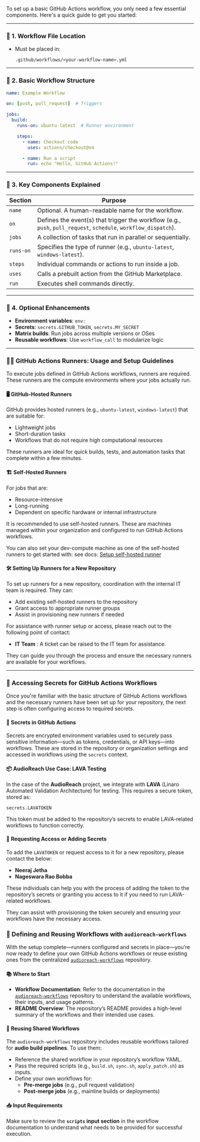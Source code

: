 To set up a basic GitHub Actions workflow, you only need a few essential components. Here's a quick guide to get you started:

---

### 🧱 1. **Workflow File Location**
- Must be placed in:  
  ```
  .github/workflows/<your-workflow-name>.yml
  ```

---

### 📝 2. **Basic Workflow Structure**

```yaml
name: Example Workflow

on: [push, pull_request]  # Triggers

jobs:
  build:
    runs-on: ubuntu-latest  # Runner environment

    steps:
      - name: Checkout code
        uses: actions/checkout@v4

      - name: Run a script
        run: echo "Hello, GitHub Actions!"
```

---

### 🔑 3. **Key Components Explained**

| Section       | Purpose                                                                 |
|---------------|-------------------------------------------------------------------------|
| `name`        | Optional. A human-readable name for the workflow.                      |
| `on`          | Defines the event(s) that trigger the workflow (e.g., `push`, `pull_request`, `schedule`, `workflow_dispatch`). |
| `jobs`        | A collection of tasks that run in parallel or sequentially.            |
| `runs-on`     | Specifies the type of runner (e.g., `ubuntu-latest`, `windows-latest`). |
| `steps`       | Individual commands or actions to run inside a job.                    |
| `uses`        | Calls a prebuilt action from the GitHub Marketplace.                   |
| `run`         | Executes shell commands directly.                                      |

---

### 🧪 4. **Optional Enhancements**
- **Environment variables**: `env:`
- **Secrets**: `secrets.GITHUB_TOKEN`, `secrets.MY_SECRET`
- **Matrix builds**: Run jobs across multiple versions or OSes
- **Reusable workflows**: Use `workflow_call` to modularize logic

---

### 🏃‍♂️ GitHub Actions Runners: Usage and Setup Guidelines

To execute jobs defined in GitHub Actions workflows, runners are required. These runners are the compute environments where your jobs actually run.

#### 🖥️ GitHub-Hosted Runners
GitHub provides hosted runners (e.g., `ubuntu-latest`, `windows-latest`) that are suitable for:
- Lightweight jobs
- Short-duration tasks
- Workflows that do not require high computational resources

These runners are ideal for quick builds, tests, and automation tasks that complete within a few minutes.

#### 🏗️ Self-Hosted Runners
For jobs that are:
- Resource-intensive
- Long-running
- Dependent on specific hardware or internal infrastructure

It is recommended to use self-hosted runners. These are machines managed within your organization and configured to run GitHub Actions workflows.

You can also set your dev-compute machine as one of the self-hosted runners to get started with: see docs: [Setup self-hosted runner](https://docs.github.com/en/actions/hosting-your-own-runners/managing-self-hosted-runners/adding-self-hosted-runners)

#### 🛠️ Setting Up Runners for a New Repository
To set up runners for a new repository, coordination with the internal IT team is required. They can:
- Add existing self-hosted runners to the repository
- Grant access to appropriate runner groups
- Assist in provisioning new runners if needed

For assistance with runner setup or access, please reach out to the following point of contact:
- **IT Team** : A ticket can be raised to the IT team for assistance.

They can guide you through the process and ensure the necessary runners are available for your workflows.

---

### 🔐 Accessing Secrets for GitHub Actions Workflows

Once you're familiar with the basic structure of GitHub Actions workflows and the necessary runners have been set up for your repository, the next step is often configuring access to required secrets.

#### 🔧 Secrets in GitHub Actions
Secrets are encrypted environment variables used to securely pass sensitive information—such as tokens, credentials, or API keys—into workflows. These are stored in the repository or organization settings and accessed in workflows using the `secrets` context.

#### 📦 AudioReach Use Case: LAVA Testing
In the case of the **AudioReach** project, we integrate with **LAVA** (Linaro Automated Validation Architecture) for testing. This requires a secure token, stored as:

```
secrets.LAVATOKEN
```

This token must be added to the repository’s secrets to enable LAVA-related workflows to function correctly.

#### 👥 Requesting Access or Adding Secrets
To add the `LAVATOKEN` or request access to it for a new repository, please contact the below:

- **Neeraj Jetha**
- **Nageswara Rao Bobba**

These individuals can help you with the process of adding the token to the repository’s secrets or granting you access to it if you need to run LAVA-related workflows.

They can assist with provisioning the token securely and ensuring your workflows have the necessary access.

### 🚀 Defining and Reusing Workflows with `audioreach-workflows`

With the setup complete—runners configured and secrets in place—you’re now ready to define your own GitHub Actions workflows or reuse existing ones from the centralized [`audioreach-workflows`](https://github.com/Audioreach/audioreach-workflows) repository.

#### 📚 Where to Start
- **Workflow Documentation**: Refer to the documentation in the [`audioreach-workflows`](workflows_usage.md) repository to understand the available workflows, their inputs, and usage patterns.
- **README Overview**: The repository’s README provides a high-level summary of the workflows and their intended use cases.

#### 🔁 Reusing Shared Workflows
The `audioreach-workflows` repository includes reusable workflows tailored for **audio build pipelines**. To use them:
- Reference the shared workflow in your repository’s workflow YAML.
- Pass the required scripts (e.g., `build.sh`, `sync.sh`, `apply_patch.sh`) as inputs.
- Define your own workflows for:
  - **Pre-merge jobs** (e.g., pull request validation)
  - **Post-merge jobs** (e.g., mainline builds or deployments)

#### 📥 Input Requirements
Make sure to review the **`scripts` input section** in the workflow documentation to understand what needs to be provided for successful execution.
